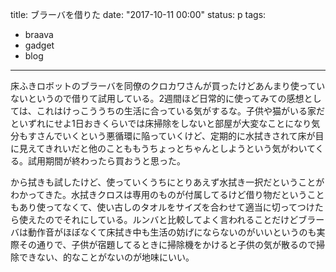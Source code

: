 title: ブラーバを借りた
date: "2017-10-11 00:00"
status: p
tags:
- braava
- gadget
- blog
---

床ふきロボットのブラーバを同僚のクロカワさんが買ったけどあんまり使っていないというので借りて試用している。2週間ほど日常的に使ってみての感想としては、これはけっこううちの生活に合っている気がするな。子供や猫がいる家だといずれにせよ1日おきくらいでは床掃除をしないと部屋が大変なことになり気分もすさんでいくという悪循環に陥っていくけど、定期的に水拭きされて床が目に見えてきれいだと他のことももうちょっとちゃんとしようという気がわいてくる。試用期間が終わったら買おうと思った。

から拭きも試したけど、使っていくうちにとりあえず水拭き一択だということがわかってきた。水拭きクロスは専用のものが付属してるけど借り物だということもあり使ってなくて、使い古しのタオルをサイズを合わせて適当に切ってつけたら使えたのでそれにしている。ルンバと比較してよく言われることだけどブラーバは動作音がほぼなくて床拭き中も生活の妨げにならないのがいいというのも実際その通りで、子供が宿題してるときに掃除機をかけると子供の気が散るので掃除できない、的なことがないのが地味にいい。
